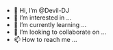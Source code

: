 - 👋 Hi, I’m @Devil-DJ
- 👀 I’m interested in ...
- 🌱 I’m currently learning ...
- 💞️ I’m looking to collaborate on ...
- 📫 How to reach me ...

<!---
Devil-DJ/Devil-DJ is a ✨ special ✨ repository because its `README.md` (this file) appears on your GitHub profile.
You can click the Preview link to take a look at your changes.
--->
